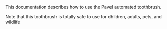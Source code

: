 This documentation describes how to use the Pavel automated
toothbrush.

Note that this toothbrush is totally safe to
use for children, adults, pets, and wildlife
